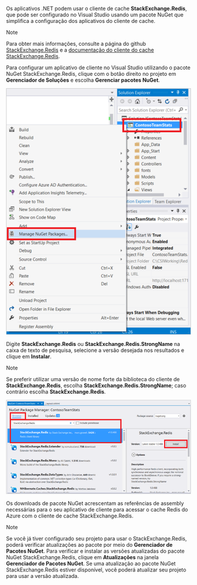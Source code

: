 Os aplicativos .NET podem usar o cliente de cache **StackExchange.Redis**, que pode ser configurado no Visual Studio usando um pacote NuGet que simplifica a configuração dos aplicativos do cliente de cache.

> [!NOTE]
> Para obter mais informações, consulte a página do github [StackExchange.Redis](http://github.com/StackExchange/StackExchange.Redis) e a [documentação do cliente do cache StackExchange.Redis](http://github.com/StackExchange/StackExchange.Redis#documentation).
> 
> 

Para configurar um aplicativo de cliente no Visual Studio utilizando o pacote NuGet StackExchange.Redis, clique com o botão direito no projeto em **Gerenciador de Soluções** e escolha **Gerenciar pacotes NuGet**.

![Gerenciar pacotes NuGet](media/redis-cache-configure-stackexchange-redis-nuget/redis-cache-manage-nuget-menu.png)

Digite **StackExchange.Redis** ou **StackExchange.Redis.StrongName** na caixa de texto de pesquisa, selecione a versão desejada nos resultados e clique em **Instalar**.

> [!NOTE]
> Se preferir utilizar uma versão de nome forte da biblioteca do cliente de **StackExchange.Redis**, escolha **StackExchange.Redis.StrongName**; caso contrário escolha **StackExchange.Redis**.
> 
> 

![Pacote NuGet StackExchange.Redis](media/redis-cache-configure-stackexchange-redis-nuget/redis-cache-stackexchange-redis.png)

Os downloads de pacote NuGet acrescentam as referências de assembly necessárias para o seu aplicativo de cliente para acessar o cache Redis do Azure com o cliente de cache StackExchange.Redis.

> [!NOTE]
> Se você já tiver configurado seu projeto para usar o StackExchange.Redis, poderá verificar atualizações ao pacote por meio do **Gerenciador de Pacotes NuGet**. Para verificar e instalar as versões atualizadas do pacote NuGet StackExchange.Redis, clique em **Atualizações** na janela **Gerenciador de Pacotes NuGet**. Se uma atualização ao pacote NuGet StackExchange.Redis estiver disponível, você poderá atualizar seu projeto para usar a versão atualizada.
> 
> 

<!---HONumber=AcomDC_0622_2016-->